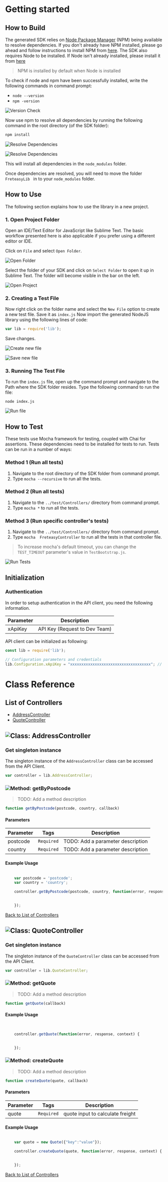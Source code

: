 # Getting started

## How to Build

The generated SDK relies on [Node Package Manager](https://www.npmjs.com/) (NPM) being available to resolve dependencies. If you don't already have NPM installed, please go ahead and follow instructions to install NPM from [here](https://nodejs.org/en/download/).
The SDK also requires Node to be installed. If Node isn't already installed, please install it from [here](https://nodejs.org/en/download/)
> NPM is installed by default when Node is installed

To check if node and npm have been successfully installed, write the following commands in command prompt:

* `node --version`
* `npm -version`

![Version Check](https://apidocs.io/illustration/nodejs?step=versionCheck&workspaceFolder=Freteasy-Node)

Now use npm to resolve all dependencies by running the following command in the root directory (of the SDK folder):

```bash
npm install
```

![Resolve Dependencies](https://apidocs.io/illustration/nodejs?step=resolveDependency1&workspaceFolder=Freteasy-Node)

![Resolve Dependencies](https://apidocs.io/illustration/nodejs?step=resolveDependency2)

This will install all dependencies in the `node_modules` folder.

Once dependencies are resolved, you will need to move the folder `FreteasyLib ` in to your `node_modules` folder.

## How to Use

The following section explains how to use the library in a new project.

### 1. Open Project Folder
Open an IDE/Text Editor for JavaScript like Sublime Text. The basic workflow presented here is also applicable if you prefer using a different editor or IDE.

Click on `File` and select `Open Folder`.

![Open Folder](https://apidocs.io/illustration/nodejs?step=openFolder)

Select the folder of your SDK and click on `Select Folder` to open it up in Sublime Text. The folder will become visible in the bar on the left.

![Open Project](https://apidocs.io/illustration/nodejs?step=openProject&workspaceFolder=Freteasy-Node)

### 2. Creating a Test File

Now right click on the folder name and select the `New File` option to create a new test file. Save it as `index.js` Now import the generated NodeJS library using the following lines of code:

```js
var lib = require('lib');
```

Save changes.

![Create new file](https://apidocs.io/illustration/nodejs?step=createNewFile&workspaceFolder=Freteasy-Node)

![Save new file](https://apidocs.io/illustration/nodejs?step=saveNewFile&workspaceFolder=Freteasy-Node)

### 3. Running The Test File

To run the `index.js` file, open up the command prompt and navigate to the Path where the SDK folder resides. Type the following command to run the file:

```
node index.js
```

![Run file](https://apidocs.io/illustration/nodejs?step=runProject&workspaceFolder=Freteasy-Node)


## How to Test

These tests use Mocha framework for testing, coupled with Chai for assertions. These dependencies need to be installed for tests to run.
Tests can be run in a number of ways:

### Method 1 (Run all tests)

1. Navigate to the root directory of the SDK folder from command prompt.
2. Type `mocha --recursive` to run all the tests.

### Method 2 (Run all tests)

1. Navigate to the `../test/Controllers/` directory from command prompt.
2. Type `mocha *` to run all the tests.

### Method 3 (Run specific controller's tests)

1. Navigate to the `../test/Controllers/` directory from command prompt.
2. Type `mocha  FreteasyController`  to run all the tests in that controller file.

> To increase mocha's default timeout, you can change the `TEST_TIMEOUT` parameter's value in `TestBootstrap.js`.

![Run Tests](https://apidocs.io/illustration/nodejs?step=runTests&controllerName=FreteasyController)

## Initialization

### Authentication
In order to setup authentication in the API client, you need the following information.

| Parameter | Description |
|-----------|-------------|
| xApiKey | API Key (Request to Dev Team) |



API client can be initialized as following:

```JavaScript
const lib = require('lib');

// Configuration parameters and credentials
lib.Configuration.xApiKey = "xxxxxxxxxxxxxxxxxxxxxxxxxxxxxxxxxxxx"; // API Key (Request to Dev Team)

```



# Class Reference

## <a name="list_of_controllers"></a>List of Controllers

* [AddressController](#address_controller)
* [QuoteController](#quote_controller)

## <a name="address_controller"></a>![Class: ](https://apidocs.io/img/class.png ".AddressController") AddressController

### Get singleton instance

The singleton instance of the ``` AddressController ``` class can be accessed from the API Client.

```javascript
var controller = lib.AddressController;
```

### <a name="get_by_postcode"></a>![Method: ](https://apidocs.io/img/method.png ".AddressController.getByPostcode") getByPostcode

> TODO: Add a method description


```javascript
function getByPostcode(postcode, country, callback)
```
#### Parameters

| Parameter | Tags | Description |
|-----------|------|-------------|
| postcode |  ``` Required ```  | TODO: Add a parameter description |
| country |  ``` Required ```  | TODO: Add a parameter description |



#### Example Usage

```javascript

    var postcode = 'postcode';
    var country = 'country';

    controller.getByPostcode(postcode, country, function(error, response, context) {

    
    });
```



[Back to List of Controllers](#list_of_controllers)

## <a name="quote_controller"></a>![Class: ](https://apidocs.io/img/class.png ".QuoteController") QuoteController

### Get singleton instance

The singleton instance of the ``` QuoteController ``` class can be accessed from the API Client.

```javascript
var controller = lib.QuoteController;
```

### <a name="get_quote"></a>![Method: ](https://apidocs.io/img/method.png ".QuoteController.getQuote") getQuote

> TODO: Add a method description


```javascript
function getQuote(callback)
```

#### Example Usage

```javascript


    controller.getQuote(function(error, response, context) {

    
    });
```



### <a name="create_quote"></a>![Method: ](https://apidocs.io/img/method.png ".QuoteController.createQuote") createQuote

> TODO: Add a method description


```javascript
function createQuote(quote, callback)
```
#### Parameters

| Parameter | Tags | Description |
|-----------|------|-------------|
| quote |  ``` Required ```  | quote input to calculate freight |



#### Example Usage

```javascript

    var quote = new Quote({"key":"value"});

    controller.createQuote(quote, function(error, response, context) {

    
    });
```



[Back to List of Controllers](#list_of_controllers)



